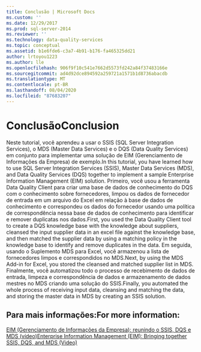 ```yaml
---
title: Conclusão | Microsoft Docs
ms.custom: ''
ms.date: 12/29/2017
ms.prod: sql-server-2014
ms.reviewer: ''
ms.technology: data-quality-services
ms.topic: conceptual
ms.assetid: b1e6fde6-c3a7-4b91-b176-fa465325dd21
author: lrtoyou1223
ms.author: lle
ms.openlocfilehash: 906f9f10c541e7662d5573fd242a84f37483166e
ms.sourcegitcommit: ad4d92dce894592a259721a1571b1d8736abacdb
ms.translationtype: MT
ms.contentlocale: pt-BR
ms.lasthandoff: 08/04/2020
ms.locfileid: "87683207"
---
```

# <a name="conclusion"></a><span data-ttu-id="4ea40-102">Conclusão</span><span class="sxs-lookup"><span data-stu-id="4ea40-102">Conclusion</span></span>
  <span data-ttu-id="4ea40-103">Neste tutorial, você aprendeu a usar o SSIS (SQL Server Integration Services), o MDS (Master Data Services) e o DQS (Data Quality Services) em conjunto para implementar uma solução de EIM (Gerenciamento de Informações da Empresa) de exemplo.</span><span class="sxs-lookup"><span data-stu-id="4ea40-103">In this tutorial, you have learned how to use SQL Server Integration Services (SSIS), Master Data Services (MDS), and Data Quality Services (DQS) together to implement a sample Enterprise Information Management (EIM) solution.</span></span> <span data-ttu-id="4ea40-104">Primeiro, você usou a ferramenta Data Quality Client para criar uma base de dados de conhecimento do DQS com o conhecimento sobre fornecedores, limpou os dados de fornecedor de entrada em um arquivo do Excel em relação à base de dados de conhecimento e correspondeu os dados do fornecedor usando uma política de correspondência nessa base de dados de conhecimento para identificar e remover duplicatas nos dados.</span><span class="sxs-lookup"><span data-stu-id="4ea40-104">First, you used the Data Quality Client tool to create a DQS knowledge base with the knowledge about suppliers, cleansed the input supplier data in an excel file against the knowledge base, and then matched the supplier data by using a matching policy in the knowledge base to identify and remove duplicates in the data.</span></span> <span data-ttu-id="4ea40-105">Em seguida, usando o Suplemento MDS para Excel, você armazenou a lista de fornecedores limpos e correspondidos no MDS.</span><span class="sxs-lookup"><span data-stu-id="4ea40-105">Next, by using the MDS Add-in for Excel, you stored the cleansed and matched supplier list in MDS.</span></span> <span data-ttu-id="4ea40-106">Finalmente, você automatizou todo o processo de recebimento de dados de entrada, limpeza e correspondência de dados e armazenamento de dados mestres no MDS criando uma solução do SSIS.</span><span class="sxs-lookup"><span data-stu-id="4ea40-106">Finally, you automated the whole process of receiving input data, cleansing and matching the data, and storing the master data in MDS by creating an SSIS solution.</span></span>  
  
## <a name="for-more-information"></a><span data-ttu-id="4ea40-107">Para mais informações:</span><span class="sxs-lookup"><span data-stu-id="4ea40-107">For more information:</span></span>  
  
 [<span data-ttu-id="4ea40-108">EIM (Gerenciamento de Informações da Empresa): reunindo o SSIS, DQS e MDS (vídeo)</span><span class="sxs-lookup"><span data-stu-id="4ea40-108">Enterprise Information Management (EIM): Bringing together SSIS, DQS, and MDS (Video)</span></span>](https://go.microsoft.com/fwlink/?LinkId=258672)  
  
  
